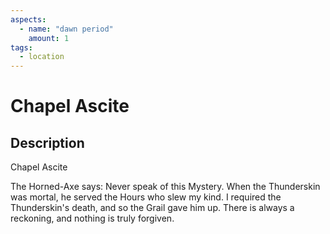 ```yaml
---
aspects: 
  - name: "dawn period"
    amount: 1
tags:
  - location
---
```


# Chapel Ascite

## Description
Chapel Ascite

The Horned-Axe says: Never speak of this Mystery. When the Thunderskin was mortal, he served the Hours who slew my kind. I required the Thunderskin's death, and so the Grail gave him up. There is always a reckoning, and nothing is truly forgiven.